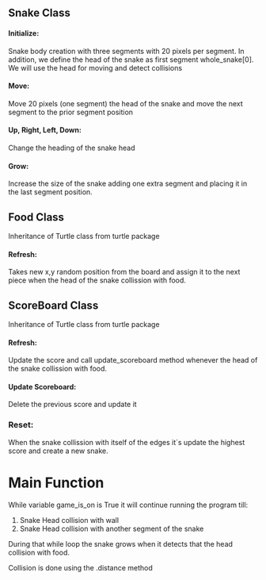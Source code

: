 ## Snake Class
#### Initialize: 
Snake body creation with three segments
with 20 pixels per segment. In addition, we define the
head of the snake as first segment whole_snake[0]. 
We will use the head for moving and detect collisions
#### Move:
Move 20 pixels (one segment) the head of the snake
and move the next segment to the prior segment position
#### Up, Right, Left, Down:
Change the heading of the snake head
#### Grow: 
Increase the size of the snake adding one extra segment 
and placing it in the last segment position.

## Food Class
Inheritance of Turtle class from turtle package
#### Refresh:
Takes new x,y random position from the board and assign it
to the next piece when the head of the snake collission with
food.

## ScoreBoard Class 
Inheritance of Turtle class from turtle package
#### Refresh:
Update the score and call update_scoreboard method
whenever the head of the snake collission
with food.
#### Update Scoreboard:
Delete the previous score and update it
### Reset:
When the snake collission with itself of the edges
it´s update the highest score and create a new snake.

# Main Function
While variable game_is_on is True it will continue running the program till:
1. Snake Head collision with wall
2. Snake Head collision with another segment of the snake

During that while loop the snake grows when it detects
that the head collision with food.

Collision is done using the .distance method 